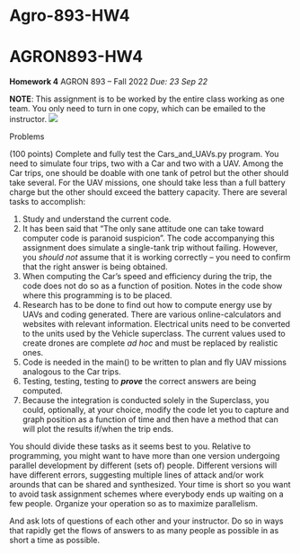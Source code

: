 # Agro-893-HW4

# AGRON893-HW4

**Homework 4**          AGRON 893 – Fall 2022 *Due: 23 Sep 22* 

**NOTE**: This assignment is to be worked by the entire class working as one team.  You only need to turn in one copy, which can be emailed to the instructor. ![](Aspose.Words.c0317689-50ca-4a0c-98e6-61624fffc7a5.001.png)

Problems 

(100 points)  Complete and fully test the  Cars\_and\_UAVs.py program.  You need to simulate four trips, two with a Car and two with a UAV.  Among the Car trips, one should be doable with one tank of petrol but the other should take several.  For the UAV missions, one should take less than a full battery charge but the other should exceed the battery capacity.  There are several tasks to accomplish: 

1. Study and understand the current code. 
1. It has been said that “The only sane attitude one can take toward computer code is paranoid suspicion”.  The code accompanying this assignment does simulate a single-tank trip without failing.  However, you *should not* assume that it is working correctly – you need to confirm that the right answer is being obtained. 
1. When computing the Car’s speed and efficiency during the trip, the code does not do so as a function of position.  Notes in the code show where this programming is to be placed. 
1. Research has to be done to find out how to compute energy use by UAVs and coding generated.  There are various online-calculators and websites with relevant information.  Electrical units need to be converted to the units used by the Vehicle superclass.  The current values used to create drones are complete *ad hoc* and must be replaced by realistic ones. 
1. Code is needed in the main() to be written to plan and fly UAV missions analogous to the Car trips.   
1. Testing, testing, testing to ***prove*** the correct answers are being computed. 
1. Because the integration is conducted solely in the Superclass, you could, optionally, at your choice, modify the code let you to capture and graph position as a function of time and then have a method that can will plot the results if/when the trip ends.  

You should divide these tasks as it seems best to you.  Relative to programming, you might want to have more than one version undergoing parallel development by different (sets of) people.  Different versions will have different errors, suggesting multiple lines of attack and/or work arounds that can be shared and synthesized.  Your time is short so you want to avoid task assignment schemes where everybody ends up waiting on a few people. Organize your operation so as to maximize parallelism. 

And ask lots of questions of each other and your instructor.  Do so in ways that rapidly get the flows of answers to as many people as possible in as short a time as possible.  
